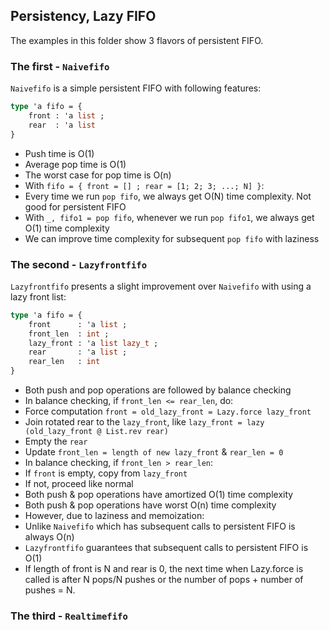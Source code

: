 ## Persistency, Lazy FIFO

The examples in this folder show 3 flavors of persistent FIFO.

### The first - `Naivefifo`

`Naivefifo` is a simple persistent FIFO with following features:

```ocaml
type 'a fifo = {
    front : 'a list ;
    rear  : 'a list
}
```

* Push time is O(1)
* Average pop time is O(1)
* The worst case for pop time is O(n)
* With `fifo = { front = [] ; rear = [1; 2; 3; ...; N] }`:
 * Every time we run `pop fifo`, we always get O(N) time complexity. Not good for persistent FIFO
 * With `_, fifo1 = pop fifo`, whenever we run `pop fifo1`, we always get O(1) time complexity
* We can improve time complexity for subsequent `pop fifo` with laziness

### The second - `Lazyfrontfifo`

`Lazyfrontfifo` presents a slight improvement over `Naivefifo` with using a lazy front list:

```ocaml
type 'a fifo = {
    front      : 'a list ;
    front_len  : int ;
    lazy_front : 'a list lazy_t ;
    rear       : 'a list ;
    rear_len   : int
}
```

* Both push and pop operations are followed by balance checking
* In balance checking, if `front_len <= rear_len`, do:
 * Force computation `front = old_lazy_front = Lazy.force lazy_front`
 * Join rotated rear to the `lazy_front`, like `lazy_front = lazy (old_lazy_front @ List.rev rear)`
 * Empty the `rear`
 * Update `front_len = length of new lazy_front` & `rear_len = 0`
* In balance checking, if `front_len > rear_len`:
 * If `front` is empty, copy from `lazy_front`
 * If not, proceed like normal
* Both push & pop operations have amortized O(1) time complexity
* Both push & pop operations have worst O(n) time complexity
* However, due to laziness and memoization:
 * Unlike `Naivefifo` which has subsequent calls to persistent FIFO is always O(n)
 * `Lazyfrontfifo` guarantees that subsequent calls to persistent FIFO is O(1)
* If length of front is N and rear is 0, the next time when Lazy.force is called is after N pops/N pushes or the number of pops + number of pushes = N.

### The third - `Realtimefifo`

